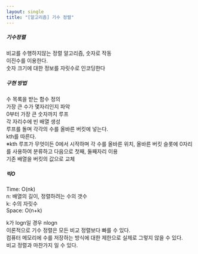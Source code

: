 ```yaml
---
layout: single
title: "[알고리즘] 기수 정렬"
---  
```

##### 기수정렬   
비교를 수행하지않는 정렬 알고리즘, 숫자로 작동   
이진수를 이용한다.   
숫자 크기에 대한 정보를 자릿수로 인코딩한다    
   
##### 구현 방법   
수 목록을 받는 함수 정의   
가장 큰 수가 몇자리인지 파악   
0부터 가장 큰 숫자까지 루프   
각 자리수에 빈 배열 생성   
루프를 돌며 각각의 수를 올바른 버킷에 넣는다.   
kth를 따른다.   
※kth
루프가 무엇이든 0에서 시작하며 각 수를 올바른 위치, 올바른 버킷 슬롯에 0자리를 사용하여 분류하고 다음으로 첫째, 둘째자리 이용   
기존 배열을 버킷의 값으로 교체   
   
##### 빅O   
Time: O(nk)   
n: 배열의 길이, 정렬하려는 수의 갯수   
k: 수의 자릿수   
Space: O(n+k)   
   
k가 logn일 경우 nlogn   
이론적으로 기수 정렬은 모든 비교 정렬보다 빠를 수 있다.   
컴퓨터 메모리에 수를 저장하는 방식에 대한 제한으로 실제로 그렇지 않을 수 있다.    
비교 정렬과 마찬가지 일 수 있다.   